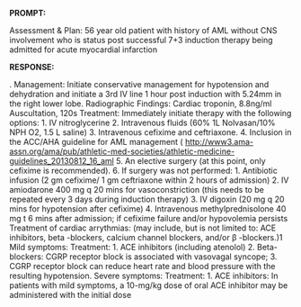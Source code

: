 **PROMPT:**

Assessment & Plan:  56 year old patient with history of AML without CNS involvement who is status post successful 7+3 induction therapy being admitted for acute myocardial infarction

**RESPONSE:**

  .  Management:  Initiate conservative management for hypotension and dehydration and initiate a 3rd IV line 1 hour post induction with 5.24mm in the right lower lobe.  Radiographic Findings:  Cardiac troponin, 8.8ng/ml  Auscultation, 120s  Treatment:  Immediately initiate therapy with the following options:  1. IV nitroglycerine  2. Intravenous fluids (60% 1L Nolvasan/10% NPH O2, 1.5 L saline)  3. Intravenous cefixime and ceftriaxone.  4. Inclusion in the ACC/AHA guideline for AML management ( http://www3.ama-assn.org/ama/pub/athletic-med-societies/athletic-medicine-guidelines_20130812_16_aml  5. An elective surgery (at this point, only cefixime is recommended).  6. If surgery was not performed:  1. Antibiotic infusion (2 gm cefixime/ 1 gm ceftriaxone within 2 hours of admission)  2. IV amiodarone 400 mg q 20 mins for vasoconstriction (this needs to be repeated every 3 days during induction therapy)  3. IV digoxin (20 mg q 20 mins for hypotension after cefixime)  4. Intravenous methylprednisolone 40 mg t 6 mins after admission; if cefixime failure and/or hypovolemia persists  Treatment of cardiac arrythmias: (may include, but is not limited to: ACE inhibitors, beta -blockers, calcium channel blockers, and/or β -blockers.)1  Mild symptoms:  Treatment:  1. ACE inhibitors (including atenolol)  2. Beta-blockers: CGRP receptor block is associated with vasovagal syncope;  3. CGRP receptor block can reduce heart rate and blood pressure with the resulting hypotension.  Severe symptoms:  Treatment:  1. ACE inhibitors: In patients with mild symptoms, a 10-mg/kg dose of oral ACE inhibitor may be administered with the initial dose